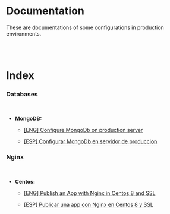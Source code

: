 # Documentation

These are documentations of some configurations in production environments.

<br>
<br>

# Index

### **Databases** 

<br>

* **MongoDB:**

    * [[ENG] Configure MongoDb on production server](https://github.com/Christianesk/documentation/blob/master/Production/Databases/MongoDB/%5BENG%5D_Configure_MongoDb_on_production_server.md)

    * [[ESP] Configurar MongoDb en servidor de produccion](https://github.com/Christianesk/documentation/blob/master/Production/Databases/MongoDB/%5BESP%5D_Configurar_MongoDb_en_produccion.md) 

### **Nginx**

<br>

* **Centos:**

    * [[ENG] Publish an App with Nginx in Centos 8 and SSL](https://github.com/Christianesk/documentation/blob/master/Production/Nginx/Centos/%5BENG%5D_Publish_an_app_with_Nginx_in_centos_8_and_SSL.md)

    * [[ESP] Publicar una app con Nginx en Centos 8 y SSL](https://github.com/Christianesk/documentation/blob/master/Production/Nginx/Centos/%5BESP%5D_Publicar_una_app_con_Nginx_en_Centos_8_y_SSL.md) 

